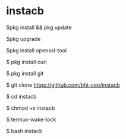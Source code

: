 # instacb

$pkg install && pkg update

$pkg upgrade

$pkg install openssl-tool

$ pkg install curl

$ pkg install git

$ git clone https://github.com/bht-ceo/instacb

$ cd instacb

$ chmod +x instacb

$ termux-wake-lock

$ bash instacb
